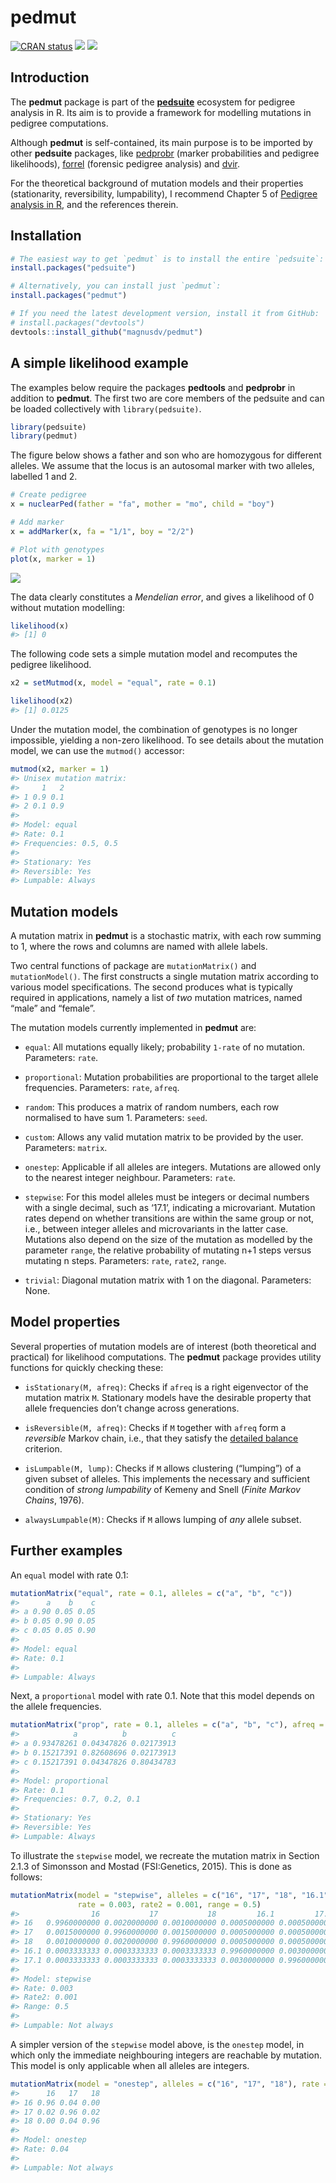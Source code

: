 
<!-- README.md is generated from README.Rmd. Please edit that file -->

# pedmut

<!-- badges: start -->

[![CRAN
status](https://www.r-pkg.org/badges/version/pedmut)](https://CRAN.R-project.org/package=pedmut)
[![](https://cranlogs.r-pkg.org/badges/grand-total/pedmut?color=yellow)](https://cran.r-project.org/package=pedmut)
[![](https://cranlogs.r-pkg.org/badges/last-month/pedmut?color=yellow)](https://cran.r-project.org/package=pedmut)
<!-- badges: end -->

## Introduction

The **pedmut** package is part of the
[**pedsuite**](https://magnusdv.github.io/pedsuite/) ecosystem for
pedigree analysis in R. Its aim is to provide a framework for modelling
mutations in pedigree computations.

Although **pedmut** is self-contained, its main purpose is to be
imported by other **pedsuite** packages, like
[pedprobr](https://github.com/magnusdv/pedprobr) (marker probabilities
and pedigree likelihoods), [forrel](https://github.com/magnusdv/forrel)
(forensic pedigree analysis) and
[dvir](https://github.com/magnusdv/dvir).

For the theoretical background of mutation models and their properties
(stationarity, reversibility, lumpability), I recommend Chapter 5 of
[Pedigree analysis in
R](https://shop.elsevier.com/books/pedigree-analysis-in-r/vigeland/978-0-12-824430-2),
and the references therein.

## Installation

``` r
# The easiest way to get `pedmut` is to install the entire `pedsuite`:
install.packages("pedsuite")

# Alternatively, you can install just `pedmut`:
install.packages("pedmut")

# If you need the latest development version, install it from GitHub:
# install.packages("devtools")
devtools::install_github("magnusdv/pedmut")
```

## A simple likelihood example

The examples below require the packages **pedtools** and **pedprobr** in
addition to **pedmut**. The first two are core members of the pedsuite
and can be loaded collectively with `library(pedsuite)`.

``` r
library(pedsuite)
library(pedmut)
```

The figure below shows a father and son who are homozygous for different
alleles. We assume that the locus is an autosomal marker with two
alleles, labelled 1 and 2.

``` r
# Create pedigree
x = nuclearPed(father = "fa", mother = "mo", child = "boy")

# Add marker
x = addMarker(x, fa = "1/1", boy = "2/2")

# Plot with genotypes
plot(x, marker = 1)
```

<img src="man/figures/README-ex1-ped-1.png" style="display: block; margin: auto;" />

The data clearly constitutes a *Mendelian error*, and gives a likelihood
of 0 without mutation modelling:

``` r
likelihood(x)
#> [1] 0
```

The following code sets a simple mutation model and recomputes the
pedigree likelihood.

``` r
x2 = setMutmod(x, model = "equal", rate = 0.1)

likelihood(x2)
#> [1] 0.0125
```

Under the mutation model, the combination of genotypes is no longer
impossible, yielding a non-zero likelihood. To see details about the
mutation model, we can use the `mutmod()` accessor:

``` r
mutmod(x2, marker = 1)
#> Unisex mutation matrix:
#>     1   2
#> 1 0.9 0.1
#> 2 0.1 0.9
#> 
#> Model: equal 
#> Rate: 0.1 
#> Frequencies: 0.5, 0.5 
#> 
#> Stationary: Yes 
#> Reversible: Yes 
#> Lumpable: Always
```

## Mutation models

A mutation matrix in **pedmut** is a stochastic matrix, with each row
summing to 1, where the rows and columns are named with allele labels.

Two central functions of package are `mutationMatrix()` and
`mutationModel()`. The first constructs a single mutation matrix
according to various model specifications. The second produces what is
typically required in applications, namely a list of *two* mutation
matrices, named “male” and “female”.

The mutation models currently implemented in **pedmut** are:

- `equal`: All mutations equally likely; probability `1-rate` of no
  mutation. Parameters: `rate`.

- `proportional`: Mutation probabilities are proportional to the target
  allele frequencies. Parameters: `rate`, `afreq`.

- `random`: This produces a matrix of random numbers, each row
  normalised to have sum 1. Parameters: `seed`.

- `custom`: Allows any valid mutation matrix to be provided by the user.
  Parameters: `matrix`.

- `onestep`: Applicable if all alleles are integers. Mutations are
  allowed only to the nearest integer neighbour. Parameters: `rate`.

- `stepwise`: For this model alleles must be integers or decimal numbers
  with a single decimal, such as ‘17.1’, indicating a microvariant.
  Mutation rates depend on whether transitions are within the same group
  or not, i.e., between integer alleles and microvariants in the latter
  case. Mutations also depend on the size of the mutation as modelled by
  the parameter `range`, the relative probability of mutating n+1 steps
  versus mutating n steps. Parameters: `rate`, `rate2`, `range`.

- `trivial`: Diagonal mutation matrix with 1 on the diagonal.
  Parameters: None.

## Model properties

Several properties of mutation models are of interest (both theoretical
and practical) for likelihood computations. The **pedmut** package
provides utility functions for quickly checking these:

- `isStationary(M, afreq)`: Checks if `afreq` is a right eigenvector of
  the mutation matrix `M`. Stationary models have the desirable property
  that allele frequencies don’t change across generations.

- `isReversible(M, afreq)`: Checks if `M` together with `afreq` form a
  *reversible* Markov chain, i.e., that they satisfy the [detailed
  balance](https://en.wikipedia.org/wiki/Detailed_balance) criterion.

- `isLumpable(M, lump)`: Checks if `M` allows clustering (“lumping”) of
  a given subset of alleles. This implements the necessary and
  sufficient condition of *strong lumpability* of Kemeny and Snell
  (*Finite Markov Chains*, 1976).

- `alwaysLumpable(M)`: Checks if `M` allows lumping of *any* allele
  subset.

## Further examples

An `equal` model with rate 0.1:

``` r
mutationMatrix("equal", rate = 0.1, alleles = c("a", "b", "c"))
#>      a    b    c
#> a 0.90 0.05 0.05
#> b 0.05 0.90 0.05
#> c 0.05 0.05 0.90
#> 
#> Model: equal 
#> Rate: 0.1 
#> 
#> Lumpable: Always
```

Next, a `proportional` model with rate 0.1. Note that this model depends
on the allele frequencies.

``` r
mutationMatrix("prop", rate = 0.1, alleles = c("a", "b", "c"), afreq = c(0.7, 0.2, 0.1))
#>            a          b          c
#> a 0.93478261 0.04347826 0.02173913
#> b 0.15217391 0.82608696 0.02173913
#> c 0.15217391 0.04347826 0.80434783
#> 
#> Model: proportional 
#> Rate: 0.1 
#> Frequencies: 0.7, 0.2, 0.1 
#> 
#> Stationary: Yes 
#> Reversible: Yes 
#> Lumpable: Always
```

To illustrate the `stepwise` model, we recreate the mutation matrix in
Section 2.1.3 of Simonsson and Mostad (FSI:Genetics, 2015). This is done
as follows:

``` r
mutationMatrix(model = "stepwise", alleles = c("16", "17", "18", "16.1", "17.1"),
               rate = 0.003, rate2 = 0.001, range = 0.5)
#>                16           17           18         16.1         17.1
#> 16   0.9960000000 0.0020000000 0.0010000000 0.0005000000 0.0005000000
#> 17   0.0015000000 0.9960000000 0.0015000000 0.0005000000 0.0005000000
#> 18   0.0010000000 0.0020000000 0.9960000000 0.0005000000 0.0005000000
#> 16.1 0.0003333333 0.0003333333 0.0003333333 0.9960000000 0.0030000000
#> 17.1 0.0003333333 0.0003333333 0.0003333333 0.0030000000 0.9960000000
#> 
#> Model: stepwise 
#> Rate: 0.003 
#> Rate2: 0.001 
#> Range: 0.5 
#> 
#> Lumpable: Not always
```

A simpler version of the `stepwise` model above, is the `onestep` model,
in which only the immediate neighbouring integers are reachable by
mutation. This model is only applicable when all alleles are integers.

``` r
mutationMatrix(model = "onestep", alleles = c("16", "17", "18"), rate = 0.04)
#>      16   17   18
#> 16 0.96 0.04 0.00
#> 17 0.02 0.96 0.02
#> 18 0.00 0.04 0.96
#> 
#> Model: onestep 
#> Rate: 0.04 
#> 
#> Lumpable: Not always
```
